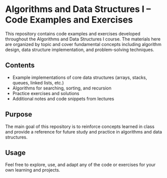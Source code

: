 # Algorithms and Data Structures I – Code Examples and Exercises

This repository contains code examples and exercises developed throughout the Algorithms and Data Structures I course. The materials here are organized by topic and cover fundamental concepts including algorithm design, data structure implementation, and problem-solving techniques.

## Contents

- Example implementations of core data structures (arrays, stacks, queues, linked lists, etc.)
- Algorithms for searching, sorting, and recursion
- Practice exercises and solutions
- Additional notes and code snippets from lectures

## Purpose

The main goal of this repository is to reinforce concepts learned in class and provide a reference for future study and practice in algorithms and data structures.

## Usage

Feel free to explore, use, and adapt any of the code or exercises for your own learning and projects.
